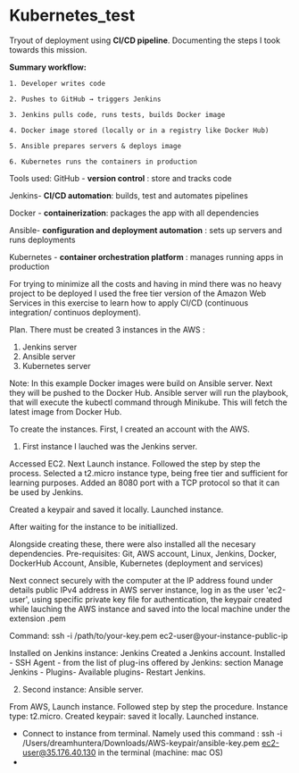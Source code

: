 # Kubernetes_test
Tryout of deployment using **CI/CD pipeline**. Documenting the steps I took towards this mission.

**Summary workflow:**

    1. Developer writes code
    
    2. Pushes to GitHub → triggers Jenkins
    
    3. Jenkins pulls code, runs tests, builds Docker image
    
    4. Docker image stored (locally or in a registry like Docker Hub)
    
    5. Ansible prepares servers & deploys image
    
    6. Kubernetes runs the containers in production

Tools used:
GitHub - **version control** : store and tracks code

Jenkins-  **CI/CD automation**: builds, test and automates pipelines

Docker - **containerization**: packages the app with all dependencies

Ansible- **configuration and deployment automation** : sets up servers and runs deployments

Kubernetes - **container orchestration platform** : manages running apps in production


For trying to minimize all the costs and having in mind there was no heavy project to be deployed I used the free tier version of the Amazon Web Services in this exercise to learn how to apply CI/CD (continuous integration/ continuos deployment).

Plan. There must be created 3 instances in the AWS :
1. Jenkins server
2. Ansible server
3. Kubernetes server

Note: In this example Docker images were build on Ansible server. Next they will be pushed to the Docker Hub. Ansible server will run the playbook, that will execute the kubectl command through Minikube. This will fetch the latest image from Docker Hub.

 
To create the instances. First, I created an account with the AWS. 

1. First instance I lauched was the Jenkins server.

Accessed EC2. Next Launch instance. Followed the step by step the process. Selected a t2.micro instance type, being free tier and sufficient for learning purposes. Added an 8080 port with a TCP protocol so that it can be used by Jenkins.

Created a keypair and saved it locally. Launched instance.

After waiting for the instance to be initiallized.

Alongside creating these, there were also installed all the necesary dependencies. Pre-requisites: Git, AWS account, Linux, Jenkins, Docker, DockerHub Account, Ansible, Kubernetes (deployment and services)

Next connect securely with the computer at the IP address found under details public IPv4 address in AWS server instance, log in as the user 'ec2-user', using specific private key file for authentication, the keypair created while lauching the AWS instance and saved into the local machine under the extension .pem 

Command: ssh -i /path/to/your-key.pem ec2-user@your-instance-public-ip

Installed on Jenkins instance: Jenkins
    Created a Jenkins account. Installed - SSH Agent - from the list of plug-ins offered by Jenkins: section  Manage Jenkins - Plugins- Available plugins- Restart Jenkins.

2. Second instance: Ansible server.

From AWS, Launch instance. Followed step by step the procedure. Instance type: t2.micro. Created keypair: saved it locally. 
Launched instance.

- Connect to instance from terminal. Namely used this command : ssh -i /Users/dreamhuntera/Downloads/AWS-keypair/ansible-key.pem ec2-user@35.176.40.130  in the terminal (machine: mac OS) 
- 


